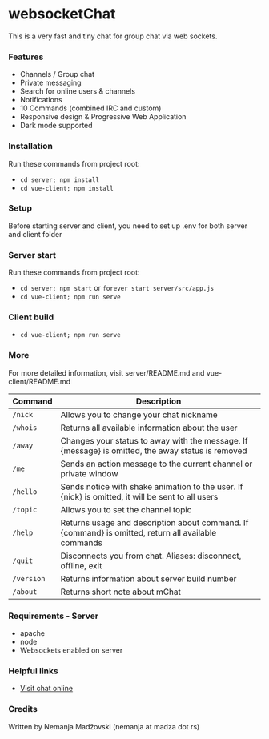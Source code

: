 # websocketChat
This is a very fast and tiny chat for group chat via web sockets.

### Features
* Channels / Group chat
* Private messaging
* Search for online users & channels
* Notifications
* 10 Commands (combined IRC and custom)
* Responsive design & Progressive Web Application
* Dark mode supported

### Installation
Run these commands from project root:
* `cd server; npm install`
* `cd vue-client; npm install`

### Setup
Before starting server and client, you need to set up .env for both server and client folder

### Server start
Run these commands from project root:
* `cd server; npm start` or `forever start server/src/app.js`
* `cd vue-client; npm run serve`

### Client build
* `cd vue-client; npm run serve`

### More
For more detailed information, visit server/README.md and vue-client/README.md

**Command**|**Description**
-----|-----
`/nick`|Allows you to change your chat nickname
`/whois`|Returns all available information about the user
`/away`|Changes your status to away with the message. If {message} is omitted, the away status is removed
`/me`|Sends an action message to the current channel or private window
`/hello`|Sends notice with shake animation to the user. If {nick} is omitted, it will be sent to all users
`/topic`|Allows you to set the channel topic
`/help`|Returns usage and description about command. If {command} is omitted, return all available commands
`/quit`|Disconnects you from chat. Aliases: disconnect, offline, exit
`/version`|Returns information about server build number
`/about`|Returns short note about mChat

### Requirements - Server
* apache
* node
* Websockets enabled on server

### Helpful links
* [Visit chat online](https://chat.madza.rs)

### Credits
Written by Nemanja Madžovski (nemanja at madza dot rs)
